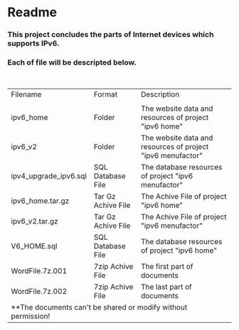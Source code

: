 <h1>Readme</h1>
<h3>This project concludes the parts of Internet devices which supports IPv6. </h3>
<h3>Each of file will be descripted below. </h3>
<br>
<table>
  <tr>
    <td>Filename</td>
    <td>Format</td>
    <td>Description</td>
  </tr>
  <tr>
    <td colspan=3></td>
  </tr>
  <tr>
    <td>ipv6_home</td>
    <td>Folder</td>
    <td>The website data and resources of project "ipv6 home"</td>
  </tr>
  <tr>
    <td>ipv6_v2</td>
    <td>Folder</td>
    <td>The website data and resources of project "ipv6 menufactor"</td>
  </tr>
  <tr>
    <td>ipv4_upgrade_ipv6.sql</td>
    <td>SQL Database File</td>
    <td>The database resources of project "ipv6 menufactor"</td>
  </tr>
  <tr>
    <td>ipv6_home.tar.gz</td>
    <td>Tar Gz Achive File</td>
    <td>The Achive File of project "ipv6 home"</td>
  </tr>
  <tr>
    <td>ipv6_v2.tar.gz</td>
    <td>Tar Gz Achive File</td>
    <td>The Achive File of project "ipv6 menufactor"</td>
  </tr>
  <tr>
    <td>V6_HOME.sql</td>
    <td>SQL Database File</td>
    <td>The database resources of project "ipv6 home"</td>
  </tr>
  <tr>
    <td>WordFile.7z.001</td>
    <td>7zip Achive File</td>
    <td>The first part of documents</td>
  </tr>
  <tr>
    <td>WordFile.7z.002</td>
    <td>7zip Achive File</td>
    <td>The last part of documents</td>
  </tr>
  <tr>
    <td colspan=3>**The documents can't be shared or modify without permission!</td>
  </tr>
</table>
